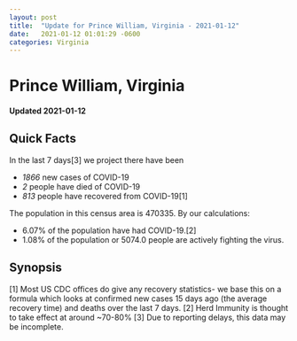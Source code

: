 ```yaml
---
layout: post
title:  "Update for Prince William, Virginia - 2021-01-12"
date:   2021-01-12 01:01:29 -0600
categories: Virginia
---
```


# Prince William, Virginia
#### Updated 2021-01-12

## Quick Facts

In the last 7 days[3] we project there have been
- *1866* new cases of COVID-19
- *2* people have died of COVID-19
- *813* people have recovered from COVID-19[1]

The population in this census area is 470335. By our calculations:
- 6.07% of the population have had COVID-19.[2]
- 1.08% of the population or 5074.0 people are actively fighting the virus.

## Synopsis




[1] Most US CDC offices do give any recovery statistics- we base this on a formula which looks at confirmed new cases
15 days ago (the average recovery time) and deaths over the last 7 days.
[2] Herd Immunity is thought to take effect at around ~70-80%
[3] Due to reporting delays, this data may be incomplete. 
    